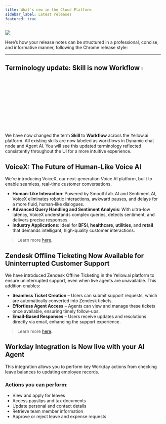 ```yaml
---
title: What's new in the Cloud Platform
sidebar_label: Latest releases
featured: true
---
```


   ![](https://i.imgur.com/hIGEIJL.png)




Here’s how your release notes can be structured in a professional, concise, and informative manner, following the Chrome release style:  

---

## Terminology update: Skill is now Workflow <img src="https://cdn.yellowmessenger.com/assets/yellow-docs/new.png" alt="drawing" width="5%"/>

We have now changed the term **Skill** to **Workflow** across the Yellow.ai platform. All existing skills are now labeled as workflows in Dynamic chat node and Agent AI. You will see this updated terminology reflected consistently throughout the UI for a more intuitive experience.

## VoiceX: The Future of Human-Like Voice AI

We’re introducing VoiceX, our next-generation Voice AI platform, built to enable seamless, real-time customer conversations.

* **Human-Like Interaction**: Powered by SmoothTalk AI and Sentiment AI, VoiceX eliminates robotic interactions, awkward pauses, and delays for a more fluid, human-like  dialogues.
* **Advanced Query Handling and Sentiment Analysis**: With ultra-low latency, VoiceX understands complex queries, detects sentiment, and delivers precise responses.
* **Industry Applications**: Ideal for **BFSI**, **healthcare**, **utilities**, and **retail** that demands intelligant, high-quality customer interactions.
 
> Learn more [here](https://docs.yellow.ai/docs/platform_concepts/VoiceX/VoiceXIntro).

## Zendesk Offline Ticketing Now Available for Uninterrupted Customer Support

We have introduced Zendesk Offline Ticketing in the Yellow.ai platform to ensure uninterrupted support, even when live agents are unavailable. This addition enables:

- **Seamless Ticket Creation** – Users can submit support requests, which are automatically converted into Zendesk tickets.  
- **Effortless Agent Access** – Agents can view and manage these tickets once available, ensuring timely follow-ups.  
- **Email-Based Responses** – Users receive updates and resolutions directly via email, enhancing the support experience. 

> Learn more [here](https://docs.yellow.ai/docs/platform_concepts/appConfiguration/zendesk-offline-ticketing).


## Workday Integration is Now live with your AI Agent

This integration allows you to perform key Workday actions from checking leave balances to updating employee records.

### Actions you can perform:

- View and apply for leaves
- Access payslips and tax documents
- Update personal and contact details
- Retrieve team member information
- Approve or reject leave and expense requests
